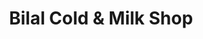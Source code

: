 ---
title: "Bilal Cold & Milk Shop"
url: /karachi/bilal-cold-und-milk-shop-shop-no-4-ayesha-arcade-federal-b-area-block-9-yaseenabad/
shop: Dorfladen
---